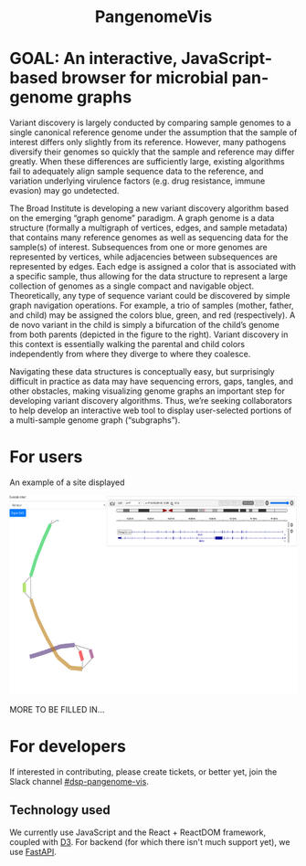 <center> <h1>PangenomeVis</h1> </center>

# GOAL: An interactive, JavaScript-based browser for microbial pan-genome graphs 

Variant discovery is largely conducted by comparing sample genomes to a single canonical reference genome under the assumption that the sample of interest differs only slightly from its reference.  However, many pathogens diversify their genomes so quickly that the sample and reference may differ greatly.  When these differences are sufficiently large, existing algorithms fail to adequately align sample sequence data to the reference, and variation underlying virulence factors (e.g. drug resistance, immune evasion) may go undetected.

The Broad Institute is developing a new variant discovery algorithm based on the emerging “graph genome” paradigm.  A graph genome is a data structure (formally a multigraph of vertices, edges, and sample metadata) that contains many reference genomes as well as sequencing data for the sample(s) of interest.  Subsequences from one or more genomes are represented by vertices, while adjacencies between subsequences are represented by edges.  Each edge is assigned a color that is associated with a specific sample, thus allowing for the data structure to represent a large collection of genomes as a single compact and navigable object.  Theoretically, any type of sequence variant could be discovered by simple graph navigation operations.  For example, a trio of samples (mother, father, and child) may be assigned the colors blue, green, and red (respectively).  A de novo variant in the child is simply a bifurcation of the child’s genome from both parents (depicted in the figure to the right).  Variant discovery in this context is essentially walking the parental and child colors independently from where they diverge to where they coalesce.

Navigating these data structures is conceptually easy, but surprisingly difficult in practice as data may have sequencing errors, gaps, tangles, and other obstacles, making visualizing genome graphs an important step for developing variant discovery algorithms. Thus, we’re seeking collaborators to help develop an interactive web tool to display user-selected portions of a multi-sample genome graph (“subgraphs”).

# For users

An example of a site displayed

<img src="misc/example.png" alt="rGFA example" height="350"/>

MORE TO BE FILLED IN...

# For developers

If interested in contributing, please create tickets, or better yet, join the Slack channel [#dsp-pangenome-vis](https://broadinstitute.slack.com/archives/C018JAW5YF9).

## Technology used

We currently use JavaScript and the React + ReactDOM framework, coupled with [D3](https://d3js.org/). For backend (for which there isn't much support yet), we use [FastAPI](https://fastapi.tiangolo.com/).




